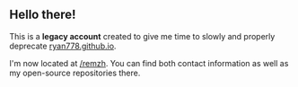 ## Hello there!

This is a **legacy account** created to give me time to slowly and properly deprecate [ryan778.github.io](https://ryan778.github.io). 

I'm now located at [/remzh](https://github.com/remzh). You can find both contact information as well as my open-source repositories there. 
